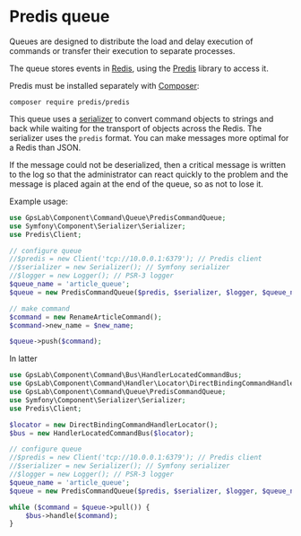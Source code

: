 Predis queue
============

Queues are designed to distribute the load and delay execution of commands or transfer their execution to separate
processes.

The queue stores events in [Redis](https://redis.io/), using the [Predis](https://github.com/nrk/predis) library to
access it.

Predis must be installed separately with [Composer](http://packagist.org):

```
composer require predis/predis
```

This queue uses a [serializer](https://symfony.com/doc/current/components/serializer.html) to convert command objects
to strings and back while waiting for the transport of objects across the Redis. The serializer uses the `predis`
format. You can make messages more optimal for a Redis than JSON.

If the message could not be deserialized, then a critical message is written to the log so that the administrator can
react quickly to the problem and the message is placed again at the end of the queue, so as not to lose it.

Example usage:

```php
use GpsLab\Component\Command\Queue\PredisCommandQueue;
use Symfony\Component\Serializer\Serializer;
use Predis\Client;

// configure queue
//$predis = new Client('tcp://10.0.0.1:6379'); // Predis client
//$serializer = new Serializer(); // Symfony serializer
//$logger = new Logger(); // PSR-3 logger
$queue_name = 'article_queue';
$queue = new PredisCommandQueue($predis, $serializer, $logger, $queue_name);

// make command
$command = new RenameArticleCommand();
$command->new_name = $new_name;

$queue->push($command);
```

In latter

```php
use GpsLab\Component\Command\Bus\HandlerLocatedCommandBus;
use GpsLab\Component\Command\Handler\Locator\DirectBindingCommandHandlerLocator;
use GpsLab\Component\Command\Queue\PredisCommandQueue;
use Symfony\Component\Serializer\Serializer;
use Predis\Client;

$locator = new DirectBindingCommandHandlerLocator();
$bus = new HandlerLocatedCommandBus($locator);

// configure queue
//$predis = new Client('tcp://10.0.0.1:6379'); // Predis client
//$serializer = new Serializer(); // Symfony serializer
//$logger = new Logger(); // PSR-3 logger
$queue_name = 'article_queue';
$queue = new PredisCommandQueue($predis, $serializer, $logger, $queue_name);

while ($command = $queue->pull()) {
    $bus->handle($command);
}
```
